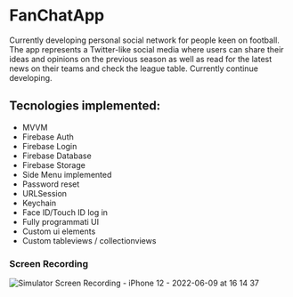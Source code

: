 # FanChatApp
Currently developing personal social network for people keen on football. The app represents a Twitter-like social media where users can share their ideas and opinions on the previous season as well as read for the latest news on their teams and check the league table. Currently continue developing.

## Tecnologies implemented:
- MVVM
- Firebase Auth
- Firebase Login
- Firebase Database
- Firebase Storage
- Side Menu implemented
- Password reset 
- URLSession
- Keychain
- Face ID/Touch ID log in 
- Fully programmati UI
- Custom ui elements
- Custom tableviews / collectionviews

### Screen Recording
![Simulator Screen Recording - iPhone 12 - 2022-06-09 at 16 14 37](https://user-images.githubusercontent.com/85317700/172874368-faa41bde-9dd9-4ebc-bfc1-b1cc0df21f58.gif)
